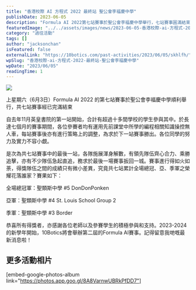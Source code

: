 ```yaml
---
title: "香港校際 AI 方程式 2022 最終站 聖公會李福慶中學"
publishDate: 2023-06-05
description: "Formula AI 2022第七站賽事於聖公會李福慶中學舉行，七站賽事圓滿結束，聖類斯中學包攬冠亞季軍，參賽者運用編程知識操控無人車，展現實力與策略調整能力。"
featuredImage: "../../assets/images/news/2023-06-05-香港校際-ai-方程式-2022-最終站-聖公會李福慶中學/image1.png"
category: "過往活動"
tags: []
author: "jacksonchan"
isFeatured: false
externalLink: "https://10botics.com/past-activities/2023/06/05/skhlfh/"
wpSlug: "香港校際-ai-方程式-2022-最終站-聖公會李福慶中學"
wpDate: "2023/06/05"
readingTime: 1
---
```


![](https://staging.10botics.com/wp-content/uploads/2023/08/352068938_1625316917951918_6887218251699896323_n-1-1024x683.jpg)

上星期六（6月3日）Formula AI 2022 的第七站賽事於聖公會李福慶中學順利舉行，共七站賽事經已完滿結束

自去年11月英皇書院的第一站開始，合計有超過十多間學校的學生參與其中。於長達七個月的賽事期間，各位參賽者均有運用先前課堂中所學的編程相關知識操控無人車，每站賽事後亦有進行策略上的調整，為求於下一站賽事勝出。各位同學的努力及實力不容小覷。

是次為共七站賽事中的最後一站，各隊施展渾身解數，有領先隊伍齊心合力、乘勝追擊，亦有不少隊伍急起直追，務求於最後一場賽事扳回一城。賽事進行得如火如荼，得獎隊伍之間的成績只有微小差異，究竟共七站累計全場總冠、亞、季軍之榮耀花落誰家？賽果如下：

全場總冠軍：聖類斯中學 #5 DonDonPonken

亞軍：聖類斯中學 #4 St. Louis School Group 2

季軍：聖類斯中學 #3 Border

恭喜所有得獎者，亦感謝各位老師以及參賽學生的積極參與和支持。2023-2024的新學年開始，10Botics將會舉辦第二屆的Formula AI賽事。記得留意我哋嘅最新消息啦！

## 更多活動相片

[embed-google-photos-album link="https://photos.app.goo.gl/8A8VarnwUBRkPfDD7"]
